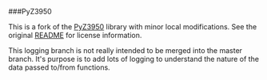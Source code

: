 ###PyZ3950

This is a fork of the [PyZ3950](https://github.com/asl2/PyZ3950) library with minor local modifications.  See the original [README](https://github.com/asl2/PyZ3950/blob/master/README.txt) for license information.

This logging branch is not really intended to be merged into the master branch. It's purpose is to add lots of logging to understand the nature of the data passed to/from functions.

